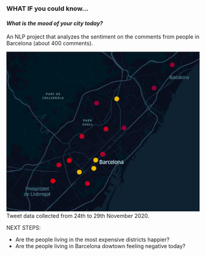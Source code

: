 ### WHAT IF you could know...
#### *What is the mood of your city today?*

An NLP project that analyzes the sentiment on the comments from people in Barcelona (about 400 comments).

![BCN MOOD MAP](./images/bcn_mood.png)
Tweet data collected from 24th to 29th November 2020.


NEXT STEPS:
* Are the people living in the most expensive districts happier?
* Are the people living in Barcelona dowtown feeling negative today?